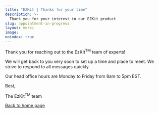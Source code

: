 ```yaml
---
title: "EZKit | Thanks for your time"
description: >-
  Thank you for your interest in our EZKit product
slug: appointment-in-progress
layout: merci
image: 
noindex: true
---
```


Thank you for reaching out to the EzKit<sup>TM</sup> team of experts! 

We will get back to you very soon to set up a time and place to meet. We strive to  respond to all messages quickly.  

Our head office hours are Monday to Friday from 8am to 5pm EST. 

Best, 

The EzKit<sup>TM</sup> team

[Back to home page](/)
